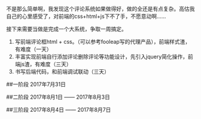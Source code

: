 不是那么简单啊，我发现这个评论系统如果做得好，做的全还是有点复杂。高估我自己的心里感受了，对前端的css+html+js下不了手，不愿意动啊……

接下来需要当做是完成一个大系统，争取一周搞定。


1. 写前端评论框html + css。（可以参考fooleap写的代理产品），前端样式渣，有难度（一天） 
2. 丰富实现前端自行添加评论删除评论等功能设计，先引入jquery简化操作，前端js渣，有难度（三天）
3. 书写后端代码，和前端调试联动（三天）


##一阶段
2017年7月31日

##二阶段
2017年8月1日 —— 2017年8月3日

##三阶段
2017年8月4日 —— 2017年8月7日